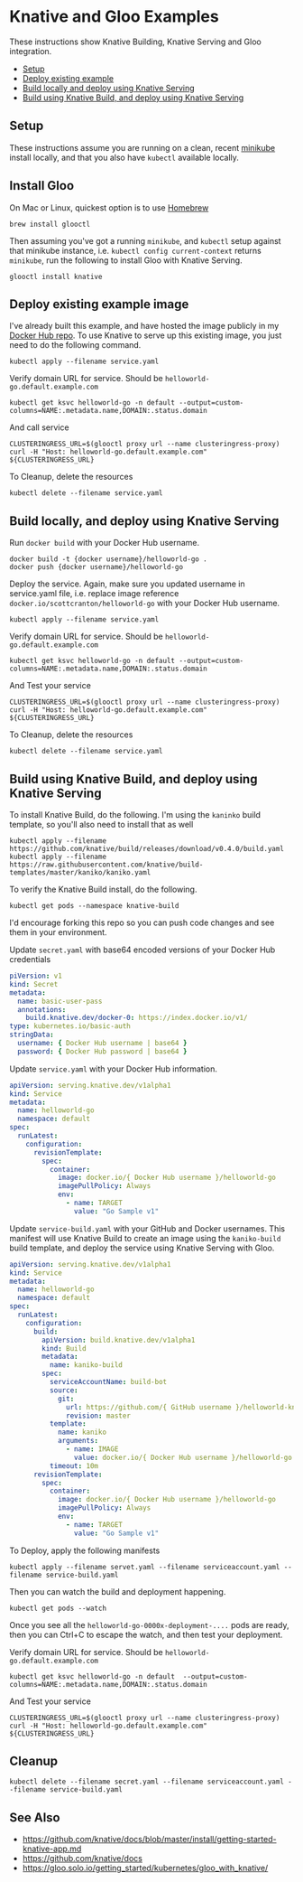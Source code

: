 # Knative and Gloo Examples

These instructions show Knative Building, Knative Serving and Gloo integration.

* [Setup](#setup)
* [Deploy existing example](#deploy-existing-example-image)
* [Build locally and deploy using Knative Serving](#build-locally-and-deploy-using-knative-serving)
* [Build using Knative Build, and deploy using Knative Serving](#build-using-knative-build-and-deploy-using-knative-serving)

## Setup

These instructions assume you are running on a clean, recent [minikube](https://kubernetes.io/docs/setup/minikube/)
install locally, and that you also have `kubectl` available locally.

## Install Gloo

On Mac or Linux, quickest option is to use [Homebrew](https://bash.sh)

```shell
brew install glooctl
```

Then assuming you've got a running `minikube`, and `kubectl` setup against that minikube instance, i.e. `kubectl config current-context`
returns `minikube`, run the following to install Gloo with Knative Serving.


```shell
glooctl install knative
```

## Deploy existing example image

I've already built this example, and have hosted the image publicly in my [Docker Hub repo](https://hub.docker.com/r/scottcranton/helloworld-go).
To use Knative to serve up this existing image, you just need to do the following command.

```shell
kubectl apply --filename service.yaml
```

Verify domain URL for service. Should be `helloworld-go.default.example.com`

```shell
kubectl get ksvc helloworld-go -n default --output=custom-columns=NAME:.metadata.name,DOMAIN:.status.domain
```

And call service

```shell
CLUSTERINGRESS_URL=$(glooctl proxy url --name clusteringress-proxy)
curl -H "Host: helloworld-go.default.example.com" ${CLUSTERINGRESS_URL}
```

To Cleanup, delete the resources

```shell
kubectl delete --filename service.yaml
```

## Build locally, and deploy using Knative Serving

Run `docker build` with your Docker Hub username.

```shell
docker build -t {docker username}/helloworld-go .
docker push {docker username}/helloworld-go
```

Deploy the service. Again, make sure you updated username in service.yaml file, i.e. replace image reference
`docker.io/scottcranton/helloworld-go` with your Docker Hub username. 

```shell
kubectl apply --filename service.yaml
```

Verify domain URL for service. Should be `helloworld-go.default.example.com`

```shell
kubectl get ksvc helloworld-go -n default --output=custom-columns=NAME:.metadata.name,DOMAIN:.status.domain
```

And Test your service

```shell
CLUSTERINGRESS_URL=$(glooctl proxy url --name clusteringress-proxy)
curl -H "Host: helloworld-go.default.example.com" ${CLUSTERINGRESS_URL}
```

To Cleanup, delete the resources

```shell
kubectl delete --filename service.yaml
```

## Build using Knative Build, and deploy using Knative Serving

To install Knative Build, do the following. I'm using the `kaninko` build template, so you'll also need to install that
as well

```shell
kubectl apply --filename https://github.com/knative/build/releases/download/v0.4.0/build.yaml
kubectl apply --filename https://raw.githubusercontent.com/knative/build-templates/master/kaniko/kaniko.yaml
```

To verify the Knative Build install, do the following.

```shell
kubectl get pods --namespace knative-build
```

I'd encourage forking this repo so you can push code changes and see them in your environment.

Update `secret.yaml` with base64 encoded versions of your Docker Hub credentials

```yaml
piVersion: v1
kind: Secret
metadata:
  name: basic-user-pass
  annotations:
    build.knative.dev/docker-0: https://index.docker.io/v1/
type: kubernetes.io/basic-auth
stringData:
  username: { Docker Hub username | base64 }
  password: { Docker Hub password | base64 }
```

Update `service.yaml` with your Docker Hub information.

```yaml
apiVersion: serving.knative.dev/v1alpha1
kind: Service
metadata:
  name: helloworld-go
  namespace: default
spec:
  runLatest:
    configuration:
      revisionTemplate:
        spec:
          container:
            image: docker.io/{ Docker Hub username }/helloworld-go
            imagePullPolicy: Always
            env:
              - name: TARGET
                value: "Go Sample v1"
```

Update `service-build.yaml` with your GitHub and Docker usernames. This manifest will use Knative Build to create an image
using the `kaniko-build` build template, and deploy the service using Knative Serving with Gloo.

```yaml
apiVersion: serving.knative.dev/v1alpha1
kind: Service
metadata:
  name: helloworld-go
  namespace: default
spec:
  runLatest:
    configuration:
      build:
        apiVersion: build.knative.dev/v1alpha1
        kind: Build
        metadata:
          name: kaniko-build
        spec:
          serviceAccountName: build-bot
          source:
            git:
              url: https://github.com/{ GitHub username }/helloworld-knative
              revision: master
          template:
            name: kaniko
            arguments:
              - name: IMAGE
                value: docker.io/{ Docker Hub username }/helloworld-go
          timeout: 10m
      revisionTemplate:
        spec:
          container:
            image: docker.io/{ Docker Hub username }/helloworld-go
            imagePullPolicy: Always
            env:
              - name: TARGET
                value: "Go Sample v1"
```

To Deploy, apply the following manifests

```shell
kubectl apply --filename servet.yaml --filename serviceaccount.yaml --filename service-build.yaml
```

Then you can watch the build and deployment happening. 

```shell
kubectl get pods --watch
```

Once you see all the `helloworld-go-0000x-deployment-....` pods are ready, then you can Ctrl+C to escape the watch, and
then test your deployment.

Verify domain URL for service. Should be `helloworld-go.default.example.com`

```shell
kubectl get ksvc helloworld-go -n default  --output=custom-columns=NAME:.metadata.name,DOMAIN:.status.domain
```

And Test your service

```shell
CLUSTERINGRESS_URL=$(glooctl proxy url --name clusteringress-proxy)
curl -H "Host: helloworld-go.default.example.com" ${CLUSTERINGRESS_URL}
```

## Cleanup

```shell
kubectl delete --filename secret.yaml --filename serviceaccount.yaml --filename service-build.yaml
```

## See Also

* <https://github.com/knative/docs/blob/master/install/getting-started-knative-app.md>
* <https://github.com/knative/docs>
* <https://gloo.solo.io/getting_started/kubernetes/gloo_with_knative/>
